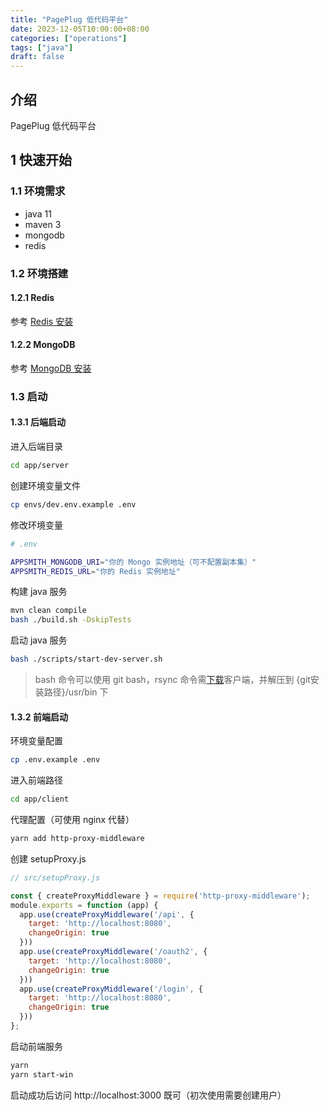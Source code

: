 ```yaml
---
title: "PagePlug 低代码平台"
date: 2023-12-05T10:00:00+08:00
categories: ["operations"]
tags: ["java"]
draft: false
---
```


## 介绍

PagePlug 低代码平台

## 1 快速开始

### 1.1 环境需求

- java 11
- maven 3
- mongodb
- redis

### 1.2 环境搭建

#### 1.2.1 Redis

参考 [Redis 安装](../chapter3)

#### 1.2.2 MongoDB

参考 [MongoDB 安装](../chapter5)

### 1.3 启动

#### 1.3.1 后端启动

进入后端目录
```bash
cd app/server
```
创建环境变量文件
```bash
cp envs/dev.env.example .env
```
修改环境变量
```sh
# .env

APPSMITH_MONGODB_URI="你的 Mongo 实例地址（可不配置副本集）"
APPSMITH_REDIS_URL="你的 Redis 实例地址"
```
构建 java 服务
```bash
mvn clean compile
bash ./build.sh -DskipTests
```
启动 java 服务
```bash
bash ./scripts/start-dev-server.sh
```

> bash 命令可以使用 git bash，rsync 命令需[下载](http://mysoft.6h5.cn/win/rsync.64.zip)客户端，并解压到 {git安装路径}/usr/bin 下

#### 1.3.2 前端启动

环境变量配置
```bash
cp .env.example .env
```
进入前端路径
```bash
cd app/client
```
代理配置（可使用 nginx 代替）
```bash
yarn add http-proxy-middleware
```
创建 setupProxy.js
```js
// src/setupProxy.js

const { createProxyMiddleware } = require('http-proxy-middleware');
module.exports = function (app) {
  app.use(createProxyMiddleware('/api', {
    target: 'http://localhost:8080',
    changeOrigin: true
  }))
  app.use(createProxyMiddleware('/oauth2', {
    target: 'http://localhost:8080',
    changeOrigin: true
  }))
  app.use(createProxyMiddleware('/login', {
    target: 'http://localhost:8080',
    changeOrigin: true
  }))
};
```
启动前端服务
```bash
yarn
yarn start-win
```
启动成功后访问 http://localhost:3000 既可（初次使用需要创建用户）